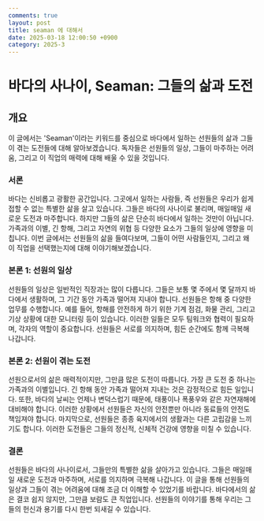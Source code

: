 ```yaml
---
comments: true
layout: post
title: seaman 에 대해서
date: 2025-03-18 12:00:50 +0900
category: 2025-3
---
```


# 바다의 사나이, Seaman: 그들의 삶과 도전

## 개요
이 글에서는 'Seaman'이라는 키워드를 중심으로 바다에서 일하는 선원들의 삶과 그들이 겪는 도전들에 대해 알아보겠습니다. 독자들은 선원들의 일상, 그들이 마주하는 어려움, 그리고 이 직업의 매력에 대해 배울 수 있을 것입니다.

### 서론
바다는 신비롭고 광활한 공간입니다. 그곳에서 일하는 사람들, 즉 선원들은 우리가 쉽게 접할 수 없는 특별한 삶을 살고 있습니다. 그들은 바다의 사나이로 불리며, 매일매일 새로운 도전과 마주합니다. 하지만 그들의 삶은 단순히 바다에서 일하는 것만이 아닙니다. 가족과의 이별, 긴 항해, 그리고 자연의 위협 등 다양한 요소가 그들의 일상에 영향을 미칩니다. 이번 글에서는 선원들의 삶을 들여다보며, 그들이 어떤 사람들인지, 그리고 왜 이 직업을 선택했는지에 대해 이야기해보겠습니다.

### 본론 1: 선원의 일상
선원들의 일상은 일반적인 직장과는 많이 다릅니다. 그들은 보통 몇 주에서 몇 달까지 바다에서 생활하며, 그 기간 동안 가족과 떨어져 지내야 합니다. 선원들은 항해 중 다양한 업무를 수행합니다. 예를 들어, 항해를 안전하게 하기 위한 기계 점검, 화물 관리, 그리고 기상 상황에 대한 모니터링 등이 있습니다. 이러한 일들은 모두 팀워크와 협력이 필요하며, 각자의 역할이 중요합니다. 선원들은 서로를 의지하며, 힘든 순간에도 함께 극복해 나갑니다.

### 본론 2: 선원이 겪는 도전
선원으로서의 삶은 매력적이지만, 그만큼 많은 도전이 따릅니다. 가장 큰 도전 중 하나는 가족과의 이별입니다. 긴 항해 동안 가족과 떨어져 지내는 것은 감정적으로 힘든 일입니다. 또한, 바다의 날씨는 언제나 변덕스럽기 때문에, 태풍이나 폭풍우와 같은 자연재해에 대비해야 합니다. 이러한 상황에서 선원들은 자신의 안전뿐만 아니라 동료들의 안전도 책임져야 합니다. 마지막으로, 선원들은 종종 육지에서의 생활과는 다른 고립감을 느끼기도 합니다. 이러한 도전들은 그들의 정신적, 신체적 건강에 영향을 미칠 수 있습니다.

### 결론
선원들은 바다의 사나이로서, 그들만의 특별한 삶을 살아가고 있습니다. 그들은 매일매일 새로운 도전과 마주하며, 서로를 의지하며 극복해 나갑니다. 이 글을 통해 선원들의 일상과 그들이 겪는 어려움에 대해 조금 더 이해할 수 있었기를 바랍니다. 바다에서의 삶은 결코 쉽지 않지만, 그만큼 보람도 큰 직업입니다. 선원들의 이야기를 통해 우리는 그들의 헌신과 용기를 다시 한번 되새길 수 있습니다.
